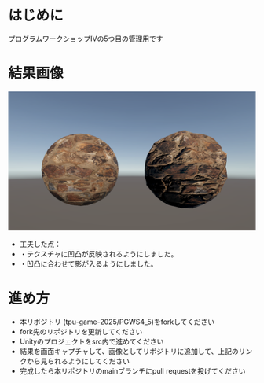# はじめに
プログラムワークショップⅣの5つ目の管理用です

# 結果画像

![5つ目の結果](result.png)
- 工夫した点：
- ・テクスチャに凹凸が反映されるようにしました。
- ・凹凸に合わせて影が入るようにしました。

# 進め方

- 本リポジトリ (tpu-game-2025/PGWS4_5)をforkしてください
- fork先のリポジトリを更新してください
- Unityのプロジェクトをsrc内で進めてください
- 結果を画面キャプチャして、画像としてリポジトリに追加して、上記のリンクから見られるようにしてください
- 完成したら本リポジトリのmainブランチにpull requestを投げてください
